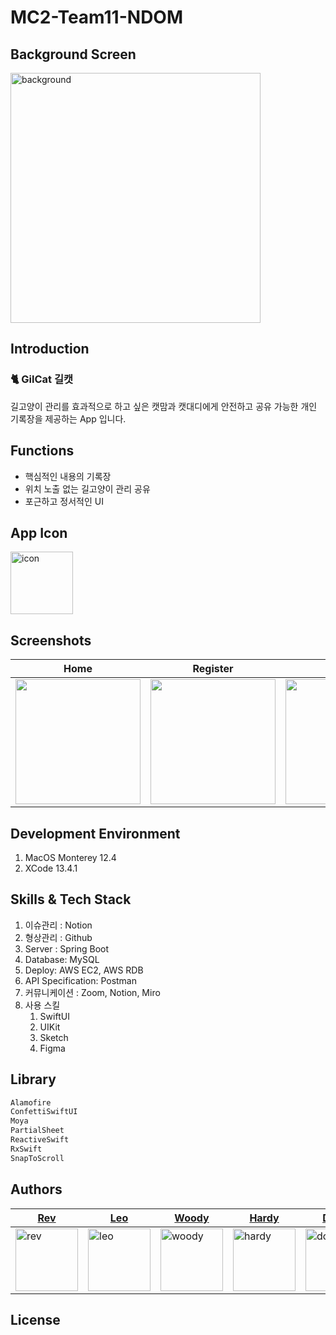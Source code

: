 # MC2-Team11-NDOM

## Background Screen
<img width="400" alt="background" src="https://user-images.githubusercontent.com/72330884/174948786-68fe428c-18a5-4e18-94bb-e64051ee47b4.png">

## Introduction
### 🐈 GilCat 길캣

길고양이 관리를 효과적으로 하고 싶은 캣맘과 캣대디에게 
안전하고 공유 가능한 개인 기록장을 제공하는 App 입니다.

## Functions
- 핵심적인 내용의 기록장
- 위치 노출 없는 길고양이 관리 공유
- 포근하고 정서적인 UI


## App Icon
<img width="100" alt="icon" src="https://user-images.githubusercontent.com/72330884/174949381-93e35de3-5487-4491-a5e7-d6c540865bc6.png">

## Screenshots
| Home                                                         | Register                                                     | Note                                                         |
| ------------------------------------------------------------ | ------------------------------------------------------------ | ------------------------------------------------------------ |
| <img width="200" src="https://user-images.githubusercontent.com/56102421/175455645-7c1bdfbc-b59a-45f4-896e-318c98aa304b.gif"> | <img width="200" src="https://user-images.githubusercontent.com/81131715/175040352-dbd93c0d-1e89-48f9-baaf-b65bd0bc4346.gif"> | <img width="200" src="https://user-images.githubusercontent.com/72330884/184494082-06514e46-0a42-47bf-b576-9639ce5f1aed.gif"> |


## Development Environment
1. MacOS Monterey 12.4
2. XCode 13.4.1

## Skills & Tech Stack
1. 이슈관리 : Notion
2. 형상관리 : Github
3. Server : Spring Boot
4. Database: MySQL
5. Deploy: AWS EC2, AWS RDB
6. API Specification: Postman
7. 커뮤니케이션 : Zoom, Notion, Miro
8. 사용 스킬
    1. SwiftUI
    2. UIKit
    3. Sketch
    4. Figma

## Library
```swift
Alamofire
ConfettiSwiftUI
Moya
PartialSheet
ReactiveSwift
RxSwift
SnapToScroll
```

## Authors
|[Rev](https://github.com/heokyeol)|[Leo](https://github.com/leobang17)|[Woody](https://github.com/wody-d)|[Hardy](https://github.com/Kim-Yeon-ho)|[Dophi](https://github.com/ddophi98)|[PecanPie](https://github.com/PecanPiePOS)|
|---|---|---|---|---|---|
|<img width="100" alt="rev" src="https://user-images.githubusercontent.com/72330884/174957400-fa11f68c-3b3c-49ed-8205-95387431433d.png">|<img width="100" alt="leo" src="https://user-images.githubusercontent.com/72330884/174957424-3c2eaabc-b2c7-4423-a866-cfc5287ebd26.png">|<img width="100" alt="woody" src="https://user-images.githubusercontent.com/72330884/174957432-2464b0b7-53bd-4de4-aa39-477ac0cda6ad.png">|<img width="100" alt="hardy" src="https://user-images.githubusercontent.com/72330884/174957454-c2f2e622-44fe-42f7-83ab-53d87cd5ceea.png">|<img width="100" alt="dophi" src="https://user-images.githubusercontent.com/72330884/174957461-711a94f5-b4c3-4a46-9e51-3585269dd716.png">|<img width="100" alt="pp" src="https://user-images.githubusercontent.com/72330884/174957474-009f848e-e1b8-4679-acdd-842d24cbf8a5.png">|

## License
